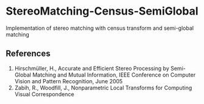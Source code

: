 # StereoMatching-Census-SemiGlobal
Implementation of stereo matching with census transform and semi-global matching

## References
1. Hirschmüller, H., Accurate and Efficient Stereo Processing by Semi-Global Matching and Mutual Information, IEEE Conference on Computer Vision and Pattern Recognition, June 2005
2. Zabih, R., Woodfill, J., Nonparametric Local Transforms for Computing Visual Correspondence
